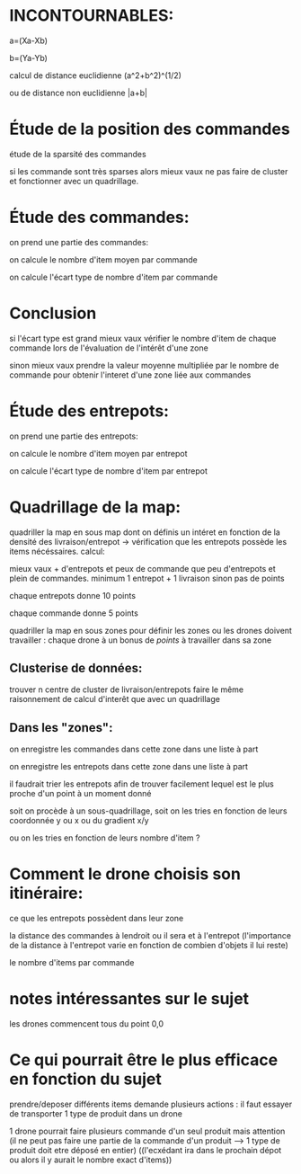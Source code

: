 # INCONTOURNABLES:
a=(Xa-Xb)

b=(Ya-Yb)

calcul de distance euclidienne (a^2+b^2)^(1/2)

ou de distance non euclidienne |a+b|

# Étude de la position des commandes
étude de la sparsité des commandes

si les commande sont très sparses alors mieux vaux ne pas faire de cluster et fonctionner avec un quadrillage.

# Étude des commandes:
on prend une partie des commandes:

on calcule le nombre d'item moyen par commande

on calcule l'écart type de nombre d'item par commande

# Conclusion
si l'écart type est grand mieux vaux vérifier le nombre d'item de chaque commande lors de l'évaluation de l'intérêt d'une zone

sinon mieux vaux prendre la valeur moyenne multipliée par le nombre de commande pour obtenir l'interet d'une zone liée aux commandes

# Étude des entrepots:
on prend une partie des entrepots:

on calcule le nombre d'item moyen par entrepot

on calcule l'écart type de nombre d'item par entrepot

# Quadrillage de la map:
quadriller la map en sous map dont on définis un intéret en fonction de la densité des livraison/entrepot -> vérification que les entrepots possède les items nécéssaires.
calcul:

mieux vaux + d'entrepots et peux de commande que peu d'entrepots et plein de commandes.
minimum 1 entrepot + 1 livraison sinon pas de points

chaque entrepots donne 10 points

chaque commande donne 5 points

quadriller la map en sous zones pour définir les zones ou les drones doivent travailler : chaque drone à un bonus de *points* à travailler dans sa zone

## Clusterise de données:

trouver n centre de cluster de livraison/entrepots
faire le même raisonnement de calcul d'interêt que avec un quadrillage

## Dans les "zones":

on enregistre les commandes dans cette zone dans une liste à part

on enregistre les entrepots dans cette zone dans une liste à part

il faudrait trier les entrepots afin de trouver facilement lequel est le plus proche d'un point à un moment donné

soit on procède à un sous-quadrillage, soit on les tries en fonction de leurs coordonnée y ou x ou du gradient x/y

ou on les tries en fonction de leurs nombre d'item ?

# Comment le drone choisis son itinéraire:
ce que les entrepots possèdent dans leur zone

la distance des commandes à lendroit ou il sera et à l'entrepot (l'importance de la distance à l'entrepot varie en fonction de combien d'objets il lui reste)

le nombre d'items par commande

# notes intéressantes sur le sujet
les drones commencent tous du point 0,0

# Ce qui pourrait être le plus efficace en fonction du sujet
prendre/deposer différents items demande plusieurs actions : il faut essayer de transporter 1 type de produit dans un drone

1 drone pourrait faire plusieurs commande d'un seul produit mais attention (il ne peut pas faire une partie de la commande d'un produit  --> 1 type de produit doit etre déposé en entier) ((l'ecxédant ira dans le prochain dépot ou alors il y aurait le nombre exact d'items))
